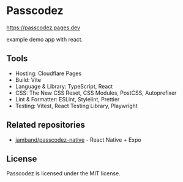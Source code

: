 # Passcodez

https://passcodez.pages.dev

example demo app with react.

## Tools

- Hosting: Cloudflare Pages
- Build: Vite
- Language & Library: TypeScript, React
- CSS: The New CSS Reset, CSS Modules, PostCSS, Autoprefixer
- Lint & Formatter: ESLint, Stylelint, Prettier
- Testing: Vitest, React Testing Library, Playwright

## Related repositories

- [jamband/passcodez-native](https://github.com/jamband/passcodez-native) - React Native + Expo

## License

Passcodez is licensed under the MIT license.
